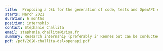```yaml
---
title:  Proposing a DSL for the generation of code, tests and OpenAPI descriptor 
starts: March 2021
duration: 6 months
position: internship
contact: Stéphanie Challita
email: stephanie.challita@irisa.fr
summary: Research internship (preferably in Rennes but can be conducted virtually as well). More details and content can be given below.
pdf: /pdf/2020-challita-dsl4openapi.pdf
---
```

